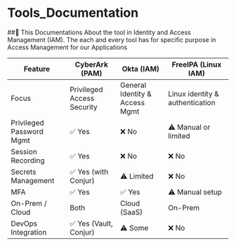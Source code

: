 # Tools_Documentation
##📄 This Documentations About the tool in Identity and Access Management (IAM). 
The each and every tool has for specific purpose in Access Management for our Applications 

| Feature                  | CyberArk (PAM)             | Okta (IAM)                     | FreeIPA (Linux IAM)             |
|--------------------------|----------------------------|--------------------------------|---------------------------------|
| Focus                    | Privileged Access Security | General Identity & Access Mgmt | Linux identity & authentication |
| Privileged Password Mgmt | ✅ Yes                      | ❌ No                           | ⚠️ Manual or limited            |
| Session Recording        | ✅ Yes                      | ❌ No                           | ❌ No                            |
| Secrets Management       | ✅ Yes (with Conjur)        | ⚠️ Limited                      | ❌ No                            |
| MFA                      | ✅ Yes                      | ✅ Yes                          | ⚠️ Manual setup                 |
| On-Prem / Cloud          | Both                        | Cloud (SaaS)                   | On-Prem                         |
| DevOps Integration       | ✅ Yes (Vault, Conjur)      | ⚠️ Some                         | ❌ No                            |



